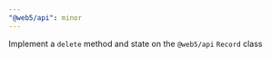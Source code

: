 ```yaml
---
"@web5/api": minor
---
```


Implement a `delete` method and state on the `@web5/api` `Record` class
